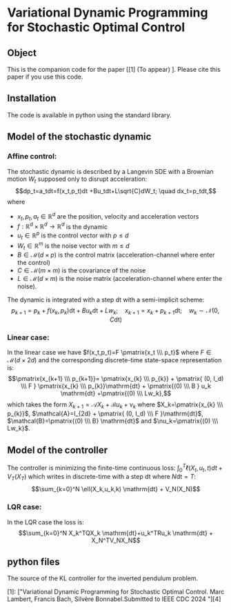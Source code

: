 # Variational Dynamic Programming for Stochastic Optimal Control

## Object

This is the companion code for the paper \[[1] (To appear) \]. Please cite this paper if you use this code.  

## Installation
The code is available in python using the standard library. 

## Model of the stochastic dynamic
### Affine control:
The stochastic dynamic is described by a Langevin SDE with a Brownian motion $W_t$ supposed only to disrupt acceleration:
$$dp_t=a_tdt=f(x_t,p_t)dt +Bu_tdt+L\sqrt{C}dW_t; \quad dx_t=p_tdt,$$
where 
- $x_t,p_t,a_t \in \mathbb{R}^d$ are the position, velocity and acceleration vectors
- $f:\mathbb{R}^d\times \mathbb{R}^d \rightarrow \mathbb{R}^d$ is the dynamic
- $u_t \in \mathbb{R}^p$ is the control vector with $p \leq d$
- $W_t \in \mathbb{R}^m$ is the noise vector with $m \leq d$
- $B \in \mathcal{M}(d \times p)$ is the control matrix (acceleration-channel where enter the control)
- $C \in \mathcal{M}(m \times m)$ is the covariance of the noise
- $L \in \mathcal{M}(d \times m)$ is the noise matrix (acceleration-channel where enter the noise).
  
The dynamic is integrated with a step $\mathrm{dt}$ with a semi-implicit scheme:
$$p_{k+1}=p_k+f(x_k,p_k)\mathrm{dt}+Bu_k\mathrm{dt}+Lw_k; \quad x_{k+1}=x_k+p_{k+1}\mathrm{dt}; \quad w_k \sim \mathcal{N}(0,C\mathrm{dt})$$

### Linear case:
In the linear case we have $f(x_t,p_t)=F \pmatrix{x_t \\\ p_t}$ where $F \in \mathcal{M}(d \times 2d)$ and the corresponding discrete-time state-space representation is:
$$\pmatrix{x_{k+1} \\\ p_{k+1}}= \pmatrix{x_{k} \\\ p_{k}} + \pmatrix{ (0, I_d) \\\ F }  \pmatrix{x_{k} \\\ p_{k}}\mathrm{dt} + \pmatrix{(0) \\\ B }  u_k \mathrm{dt} +\pmatrix{(0) \\\ Lw_k},$$
which takes the form $X_{k+1} =\mathcal{A}X_k+ \mathcal{B}u_k+\nu_k$ where $X_k=\pmatrix{x_{k} \\\ p_{k}}$, $\mathcal{A}=I_{2d} + \pmatrix{ (0, I_d) \\\ F }\mathrm{dt}$,  $\mathcal{B}=\pmatrix{(0) \\\ B} \mathrm{dt}$ and $\nu_k=\pmatrix{(0) \\\ Lw_k}$.

## Model of the controller
The controller is minimizing the finite-time continuous loss: $\int_0^T \ell(X_t,u_t,t)dt +V_T(X_T)$ which writes in discrete-time with a step $\mathrm{dt}$ where $N\mathrm{dt}=T$:
$$\sum_{k=0}^N \ell(X_k,u_k,k) \mathrm{dt} + V_N(X_N)$$

### LQR case:
In the LQR case the loss is:
$$\sum_{k=0}^N X_k^TQX_k \mathrm{dt}+u_k^TRu_k \mathrm{dt} + X_N^TV_NX_N$$

## python files
The source of the KL controller for the inverted pendulum problem.

[0]: https://arxiv.org/abs/ (To appear)

\[1\]: ["Variational Dynamic Programming for Stochastic Optimal Control.  Marc Lambert, Francis Bach, Silvère Bonnabel.Submitted to IEEE CDC 2024 "][4] 
